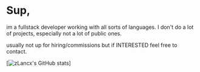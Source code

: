 # Sup, 

im a fullstack developer working with all sorts of languages. I don't do a lot of projects, especially not a lot of public ones.


usually not up for hiring/commissions but if INTERESTED feel free to contact.

[![zLancx's GitHub stats](https://github-readme-stats.vercel.app/api?username=zLancx&show_icons=true&theme=dark#gh-dark-mode-only)]
